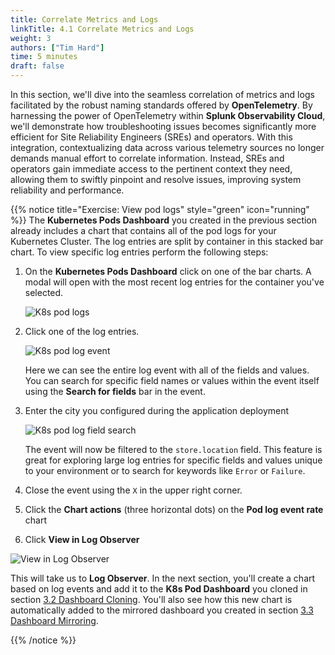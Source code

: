 ```yaml
---
title: Correlate Metrics and Logs
linkTitle: 4.1 Correlate Metrics and Logs
weight: 3
authors: ["Tim Hard"]
time: 5 minutes
draft: false
---
```


In this section, we'll dive into the seamless correlation of metrics and logs facilitated by the robust naming standards offered by **OpenTelemetry**. By harnessing the power of OpenTelemetry within **Splunk Observability Cloud**, we'll demonstrate how troubleshooting issues becomes significantly more efficient for Site Reliability Engineers (SREs) and operators. With this integration, contextualizing data across various telemetry sources no longer demands manual effort to correlate information. Instead, SREs and operators gain immediate access to the pertinent context they need, allowing them to swiftly pinpoint and resolve issues, improving system reliability and performance.

{{% notice title="Exercise: View pod logs" style="green" icon="running" %}}
The **Kubernetes Pods Dashboard** you created in the previous section already includes a chart that contains all of the pod logs for your Kubernetes Cluster. The log entries are split by container in this stacked bar chart. To view specific log entries perform the following steps:

1. On the **Kubernetes Pods Dashboard** click on one of the bar charts. A modal will open with the most recent log entries for the container you've selected.

    ![K8s pod logs](../../images/k8s-pod-logs.png?width=40vw)

2. Click one of the log entries.

    ![K8s pod log event](../../images/k8s-pod-log-event.png?width=40vw)

    Here we can see the entire log event with all of the fields and values. You can search for specific field names or values within the event itself using the **Search for fields** bar in the event.

3. Enter the city you configured during the application deployment

    ![K8s pod log field search](../../images/k8s-pod-log-field-search.png?width=40vw)

    The event will now be filtered to the `store.location` field. This feature is great for exploring large log entries for specific fields and values unique to your environment or to search for keywords like `Error` or `Failure`.

4. Close the event using the `X` in the upper right corner.
5. Click the **Chart actions** (three horizontal dots) on the **Pod log event rate** chart
6. Click **View in Log Observer**

![View in Log Observer](../../images/k8s-pod-loc.png?width=40vw)

This will take us to **Log Observer**. In the next section, you'll create a chart based on log events and add it to the **K8s Pod Dashboard** you cloned in section [3.2 Dashboard Cloning](../../3-reuse-content-across-teams/2-clone-dashboards). You'll also see how this new chart is automatically added to the mirrored dashboard you created in section [3.3 Dashboard Mirroring](../../3-reuse-content-across-teams/3-mirror-dashboards).

{{% /notice %}}
